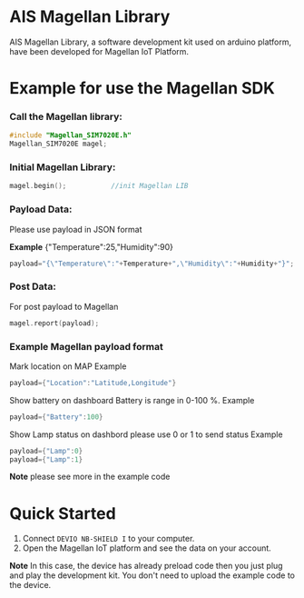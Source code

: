 # AIS Magellan Library
AIS Magellan Library, a software development kit used on arduino platform, have been developed for 
Magellan IoT Platform.  

# Example for use the Magellan SDK
### Call the Magellan library:
```cpp
#include "Magellan_SIM7020E.h"
Magellan_SIM7020E magel;
```
### Initial Magellan Library:
```cpp
magel.begin();           //init Magellan LIB
```
### Payload Data: 
Please use payload in JSON format 

**Example**
{"Temperature":25,"Humidity":90}

```cpp
payload="{\"Temperature\":"+Temperature+",\"Humidity\":"+Humidity+"}";
```
### Post Data:
For post payload to Magellan
```cpp
magel.report(payload);
```
### Example Magellan payload format
Mark location on MAP
Example
```cpp
payload={"Location":"Latitude,Longitude"}
```
Show battery on dashboard
Battery is range in 0-100 %.
Example
```cpp
payload={"Battery":100}   
```
Show Lamp status on dashbord
please use 0 or 1 to send status
Example
```cpp
payload={"Lamp":0} 
payload={"Lamp":1}
```
**Note** please see more in the example code 
# Quick Started
  1. Connect `DEVIO NB-SHIELD I` to your computer.
  2. Open the Magellan IoT platform and see the data on your account.

**Note** In this case, the device has already preload code then you just plug and play the development kit. You don't need to upload the example code to the device.